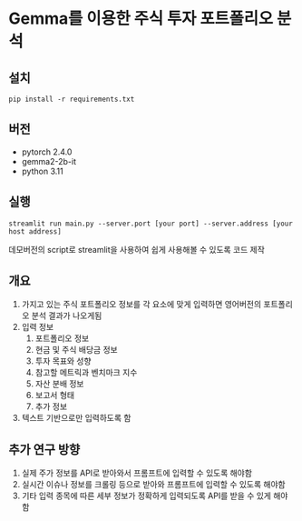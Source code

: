 # Gemma를 이용한 주식 투자 포트폴리오 분석

## 설치
```
pip install -r requirements.txt
```
## 버전
- pytorch 2.4.0
- gemma2-2b-it
- python 3.11

## 실행
```
streamlit run main.py --server.port [your port] --server.address [your host address]
```
데모버전의 script로 streamlit을 사용하여 쉽게 사용해볼 수 있도록 코드 제작

## 개요
1. 가지고 있는 주식 포트폴리오 정보를 각 요소에 맞게 입력하면 영어버전의 포트폴리오 분석 결과가 나오게됨
2. 입력 정보
   1. 포트폴리오 정보
   2. 현금 및 주식 배당금 정보
   3. 투자 목표와 성향
   4. 참고할 메트릭과 벤치마크 지수
   5. 자산 분배 정보
   6. 보고서 형태
   7. 추가 정보
3. 텍스트 기반으로만 입력하도록 함

## 추가 연구 방향
1. 실제 주가 정보를 API로 받아와서 프롬프트에 입력할 수 있도록 해야함
2. 실시간 이슈나 정보를 크롤링 등으로 받아와 프롬프트에 입력할 수 있도록 해야함
3. 기타 입력 종목에 따른 세부 정보가 정확하게 입력되도록 API를 받을 수 있게 해야함
